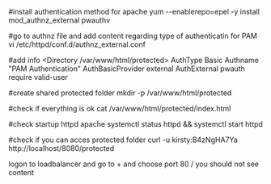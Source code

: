 #install authentication method for apache 
yum --enablerepo=epel -y install mod_authnz_external pwauthv

#go to authnz file and add content regarding type of authenticatin for PAM 
vi /etc/httpd/conf.d/authnz_external.conf

#add info
<Directory /var/www/html/protected>
AuthType Basic
Authname "PAM Authentication"
AuthBasicProvider external
AuthExternal pwauth
require valid-user
</Directory>

#create shared protected folder
mkdir -p /var/www/html/protected

#check if everything is ok
cat /var/www/html/protected/index.html

#check startup httpd apache
systemctl status httpd && systemctl start httpd

#check if you can acces protected folder 
curl -u kirsty:B4zNgHA7Ya http://localhost/8080/protected

logon to loadbalancer and go to + and choose port 80 / you should not see content
